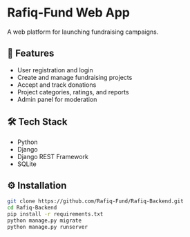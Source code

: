 # Rafiq-Fund Web App

A web platform for launching fundraising campaigns.

## 🚀 Features

- User registration and login
- Create and manage fundraising projects
- Accept and track donations
- Project categories, ratings, and reports
- Admin panel for moderation

## 🛠️ Tech Stack

- Python
- Django 
- Django REST Framework
- SQLite

## ⚙️ Installation

```bash
git clone https://github.com/Rafiq-Fund/Rafiq-Backend.git
cd Rafiq-Backend
pip install -r requirements.txt
python manage.py migrate
python manage.py runserver

